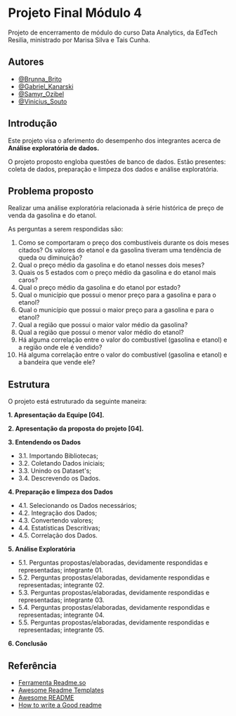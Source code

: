 
# Projeto Final Módulo 4

Projeto de encerramento de módulo do curso Data Analytics, da EdTech Resilia,
ministrado por Marisa Silva e Tais Cunha.


## Autores

- [@Brunna_Brito](https://github.com/brunnabrito)
- [@Gabriel_Kanarski](https://github.com/GKCSV)
- [@Samyr_Ozibel](https://github.com/ozibel)
- [@Vinicius_Souto](https://github.com/ViniciusCostaSouto)


## Introdução

Este projeto visa o aferimento do desempenho dos integrantes acerca de **Análise 
exploratória de dados.**

O projeto proposto engloba questões de banco de dados. Estão presentes: coleta de dados, preparação e limpeza dos dados
e análise exploratória.


## Problema proposto

Realizar uma análise exploratória relacionada à série histórica de preço de venda da
gasolina e do etanol.

As perguntas a serem respondidas são:
    
1. Como se comportaram o preço dos combustíveis durante os dois meses citados? Os valores do etanol e da gasolina tiveram uma tendência de queda ou diminuição?
2. Qual o preço médio da gasolina e do etanol nesses dois meses?
3. Quais os 5 estados com o preço médio da gasolina e do etanol mais caros?
4. Qual o preço médio da gasolina e do etanol por estado?
5. Qual o município que possui o menor preço para a gasolina e para o etanol?
6. Qual o município que possui o maior preço para a gasolina e para o etanol?
7. Qual a região que possui o maior valor médio da gasolina?
8. Qual a região que possui o menor valor médio do etanol?
9. Há alguma correlação entre o valor do combustível (gasolina e etanol) e a região onde ele é vendido?
10. Há alguma correlação entre o valor do combustível (gasolina e etanol) e a bandeira que vende ele?


## Estrutura

O projeto está estruturado da seguinte maneira:

**1. Apresentação da Equipe [G4].**

**2. Apresentação da proposta do projeto [G4].**

**3. Entendendo os Dados**
- 3.1. Importando Bibliotecas;
- 3.2. Coletando Dados iniciais;
- 3.3. Unindo os Dataset's;
- 3.4. Descrevendo os Dados.

**4. Preparação e limpeza dos Dados**
- 4.1. Selecionando os Dados necessários;
- 4.2. Integração dos Dados;
- 4.3. Convertendo valores;
- 4.4. Estatísticas Descritivas;
- 4.5. Correlação dos Dados.

**5. Análise Exploratória**
- 5.1. Perguntas propostas/elaboradas, devidamente respondidas e representadas; integrante 01.
- 5.2. Perguntas propostas/elaboradas, devidamente respondidas e representadas; integrante 02.
- 5.3. Perguntas propostas/elaboradas, devidamente respondidas e representadas; integrante 03.
- 5.4. Perguntas propostas/elaboradas, devidamente respondidas e representadas; integrante 04.
- 5.5. Perguntas propostas/elaboradas, devidamente respondidas e representadas; integrante 05.

**6. Conclusão**


## Referência

 - [Ferramenta Readme.so](https://readme.so/)
 - [Awesome Readme Templates](https://awesomeopensource.com/project/elangosundar/awesome-README-templates)
 - [Awesome README](https://github.com/matiassingers/awesome-readme)
 - [How to write a Good readme](https://bulldogjob.com/news/449-how-to-write-a-good-readme-for-your-github-project)

